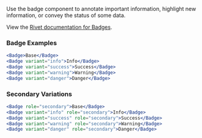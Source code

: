 Use the badge component to annotate important information, highlight new information, or convey the status of some data.

View the [Rivet documentation for Badges](https://rivet.uits.iu.edu/components/badge/).

### Badge Examples

<!-- prettier-ignore-start -->
```jsx
<Badge>Base</Badge>
<Badge variant="info">Info</Badge>
<Badge variant="success">Success</Badge>
<Badge variant="warning">Warning</Badge>
<Badge variant="danger">Danger</Badge>
```
<!-- prettier-ignore-end -->

### Secondary Variations

<!-- prettier-ignore-start -->
```jsx
<Badge role="secondary">Base</Badge>
<Badge variant="info" role="secondary">Info</Badge>
<Badge variant="success" role="secondary">Success</Badge>
<Badge variant="warning" role="secondary">Warning</Badge>
<Badge variant="danger" role="secondary">Danger</Badge>
```
<!-- prettier-ignore-end -->
